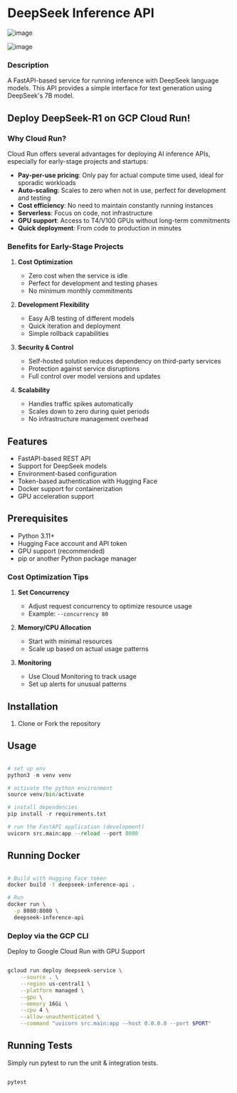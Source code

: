 # DeepSeek Inference API

![image](https://github.com/user-attachments/assets/19a41369-2346-4bc1-9b2f-bfec5e7fdc36)

![image](https://github.com/user-attachments/assets/1d7f899e-e19e-43f5-8157-ea7c6c80dd41)

### Description

A FastAPI-based service for running inference with DeepSeek language models. This API provides a simple interface for text generation using DeepSeek's 7B model.

## Deploy DeepSeek-R1 on GCP Cloud Run!

### Why Cloud Run?

Cloud Run offers several advantages for deploying AI inference APIs, especially for early-stage projects and startups:

- **Pay-per-use pricing**: Only pay for actual compute time used, ideal for sporadic workloads
- **Auto-scaling**: Scales to zero when not in use, perfect for development and testing
- **Cost efficiency**: No need to maintain constantly running instances
- **Serverless**: Focus on code, not infrastructure
- **GPU support**: Access to T4/V100 GPUs without long-term commitments
- **Quick deployment**: From code to production in minutes

### Benefits for Early-Stage Projects

1. **Cost Optimization**

   - Zero cost when the service is idle
   - Perfect for development and testing phases
   - No minimum monthly commitments

2. **Development Flexibility**

   - Easy A/B testing of different models
   - Quick iteration and deployment
   - Simple rollback capabilities

3. **Security & Control**

   - Self-hosted solution reduces dependency on third-party services
   - Protection against service disruptions
   - Full control over model versions and updates

4. **Scalability**
   - Handles traffic spikes automatically
   - Scales down to zero during quiet periods
   - No infrastructure management overhead

## Features

- FastAPI-based REST API
- Support for DeepSeek models
- Environment-based configuration
- Token-based authentication with Hugging Face
- Docker support for containerization
- GPU acceleration support

## Prerequisites

- Python 3.11+
- Hugging Face account and API token
- GPU support (recommended)
- pip or another Python package manager

### Cost Optimization Tips

1. **Set Concurrency**

   - Adjust request concurrency to optimize resource usage
   - Example: `--concurrency 80`

2. **Memory/CPU Allocation**

   - Start with minimal resources
   - Scale up based on actual usage patterns

3. **Monitoring**
   - Use Cloud Monitoring to track usage
   - Set up alerts for unusual patterns

## Installation

1. Clone or Fork the repository

## Usage

```python

# set up env
python3 -m venv venv

# activate the python environment
source venv/bin/activate

# install dependencies
pip install -r requirements.txt

# run the FastAPI application (development)
uvicorn src.main:app --reload --port 8000

```

## Running Docker

```bash

# Build with Hugging Face token
docker build -t deepseek-inference-api .

# Run
docker run \
  -p 8080:8080 \
  deepseek-inference-api

```

### Deploy via the GCP CLI

Deploy to Google Cloud Run with GPU Support

```bash

gcloud run deploy deepseek-service \
    --source . \
    --region us-central1 \
    --platform managed \
    --gpu \
    --memory 16Gi \
    --cpu 4 \
    --allow-unauthenticated \
    --command "uvicorn src.main:app --host 0.0.0.0 --port $PORT"

```

## Running Tests

Simply run pytest to run the unit & integration tests.

```bash

pytest

```
